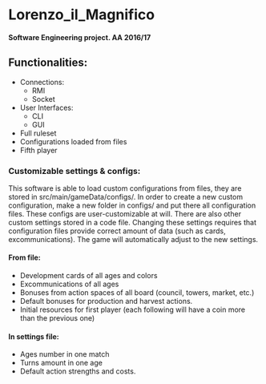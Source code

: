 # Lorenzo_il_Magnifico
#### Software Engineering project. AA 2016/17

## Functionalities:
- Connections:
  - RMI
  - Socket
- User Interfaces:
  - CLI
  - GUI
- Full ruleset
- Configurations loaded from files
- Fifth player

### Customizable settings & configs:
This software is able to load custom configurations from files, they are stored in src/main/gameData/configs/.
In order to create a new custom configuration, make a new folder in configs/ and put there all configuration files.
These configs are user-customizable at will.
There are also other custom settings stored in a code file. Changing these settings requires that configuration files
provide correct amount of data (such as cards, excommunications). The game will automatically adjust to the new settings.

#### From file:
- Development cards of all ages and colors
- Excommunications of all ages
- Bonuses from action spaces of all board (council, towers, market, etc.)
- Default bonuses for production and harvest actions.
- Initial resources for first player (each following will have a coin more than the previous one)

#### In settings file:
- Ages number in one match
- Turns amount in one age
- Default action strengths and costs.